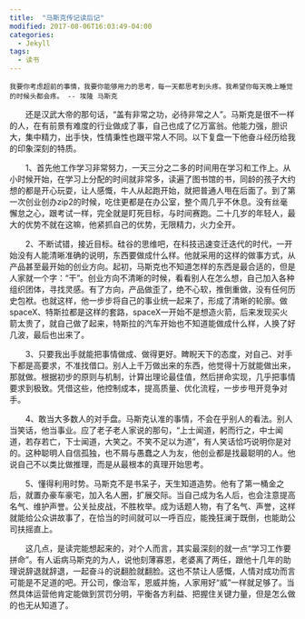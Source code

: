 ```yaml
---
title:  "马斯克传记读后记"
modified: 2017-08-06T16:03:49-04:00
categories: 
  - Jekyll
tags:
  - 读书
---
```

`
我要你考虑超前的事情，我要你能够用力的思考，每一天都思考到头疼。我希望你每天晚上睡觉的时候头都会疼。
-- 埃隆 马斯克
`

&ensp;&ensp;&ensp;&ensp;还是汉武大帝的那句话，“盖有非常之功，必待非常之人”。马斯克是很不一样的人，在有前景有难度的行业做成了事，自己也成了亿万富翁。他能力强，胆识大，集中精力，出手快，性情秉性也跟平常人不同。以下复盘一下他奋斗经历给我的印象深刻的特质。

&ensp;&ensp;&ensp;&ensp;1、首先他工作学习非常努力，一天三分之二多的时间用在学习和工作上。从小时候开始，在学习上分配的时间就非常多，读遍了图书馆的书，同龄的孩子大约想的都是开心玩耍，让人感慨，牛人从起跑开始，就把普通人甩在后面了。到了第一次创业创办zip2的时候，吃住更都是在办公室，整个周几乎不休息。没有丝毫懈怠之心，跟考试一样，完全就是盯死目标，与时间赛跑。二十几岁的年轻人，最大的优势不就在这嘛，他紧抓自己的优势，无限精力，火力全开。

&ensp;&ensp;&ensp;&ensp;2、不断试错，接近目标。硅谷的思维吧，在科技迅速变迁迭代的时代，一开始没有人能清晰准确的说明，东西要做成什么样。他就采用的这样的做事方式，从产品甚至最开始的创业方向。起初，马斯克也不知道怎样的东西是最合适的，但是人家就一个字：“干”。创业方向不清晰的时候，看看别人在怎么想，自己加入各种组织团体，寻找灵感。有了方向，产品做歪了，绝不心软，推倒重做，没有任何历史包袱。也就这样，他一步步将自己的事业统一起来了，形成了清晰的轮廓。做spaceX、特斯拉都是这样的套路，spaceX一开始不是想造火箭，后来发现买火箭太贵了，就自己做了起来，特斯拉的汽车开始也不知道能做成什么样，人换了好几波，最后也出来了。

&ensp;&ensp;&ensp;&ensp;3、只要我出手就能把事情做成、做得更好。睥睨天下的态度，对自己、对手下都是高要求，不准找借口。别人上千万做出来的东西，他觉得十万就能做出来，那就做。根据初步的原则与机制，计算出理论最佳值，然后拼命实现，几乎把事情要求到极致。凭借这些，他控制成本，提高质量、优化流程，一步步甩开竞争对手。

&ensp;&ensp;&ensp;&ensp;4、敢当大多数人的对手盘。马斯克认准的事情，不会在乎别人的看法。别人当笑话，他当事业。应了老子老人家说的那句，“上士闻道，躬而行之，中士闻道，若存若亡，下士闻道，大笑之。不笑不足以为道”，有人笑话恰巧说明你是对的。这种聪明人自信孤独，也不屑与愚蠢之人为友，他创业都是找最聪明的人。他说自己不以类比做推理，而是从最根本的真理开始思考。

&ensp;&ensp;&ensp;&ensp;5、懂得利用时势。马斯克不是书呆子，天生知道造势。他有了第一桶金之后，就置办豪车豪宅，加入名人圈，扩展交际。当自己成为名人后，也会注意提高名气、维护声誉。公关扯皮战，不胜枚举。成为话题人物，有了名气、声誉，这样就能给公众讲故事了，在恰当的时间就可以一呼百应，能挽狂澜于既倒，也能助公司扶摇直上。

&ensp;&ensp;&ensp;&ensp;这几点，是读完能想起来的，对个人而言，其实最深刻的就一点“学习工作要拼命”。有人诟病马斯克的为人，说他刻薄寡恩，老婆离了两任，跟他十几年的助理说辞退就辞退，一起奋斗的说翻脸就翻脸。这也不禁让人感慨，人情对成功而言可能是不足道的吧。开公司，像治军，恩威并施，人家用好“威”一样就足够了。当然具体运营他肯定能做到赏罚分明，平衡各方利益、把握住关键力量，但是怎么做的也无从知道了。